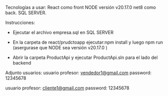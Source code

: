 Tecnologías a usar:
React como front NODE versión v20.17.0
net8 como back. 
SQL SERVER.

Instrucciones:
- Ejecutar el archivo empresa.sql en SQL SERVER

 - En la carpeta de react/prudctoapp ejecutar:npm install y luego npm run (asergurase que NODE sea versión v20.17.0 )

 - Abrir la carpeta ProductApi y ejecutar ProductApi.sln para el lado del backend

Adjunto usuarios:
usuario profesor: vendedor1@gmail.com
password: 12345678

usuario profesor: cliente1@gmail.com
password: 12345678



